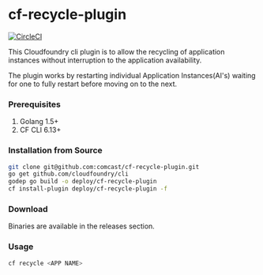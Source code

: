 # cf-recycle-plugin

[![CircleCI](https://circleci.com/gh/rogeruiz/cf-recycle-plugin.svg?style=svg)](https://circleci.com/gh/rogeruiz/cf-recycle-plugin)

This Cloudfoundry cli plugin is to allow the recycling of application instances without interruption to the application availability.

The plugin works by restarting individual Application Instances(AI's) waiting for one to fully restart before moving on to the next.

### Prerequisites
1. Golang 1.5+
2. CF CLI 6.13+

### Installation from Source
```sh
git clone git@github.com:comcast/cf-recycle-plugin.git
go get github.com/cloudfoundry/cli
godep go build -o deploy/cf-recycle-plugin
cf install-plugin deploy/cf-recycle-plugin -f
```
### Download
Binaries are available in the releases section.

### Usage
```sh
cf recycle <APP NAME>
```
